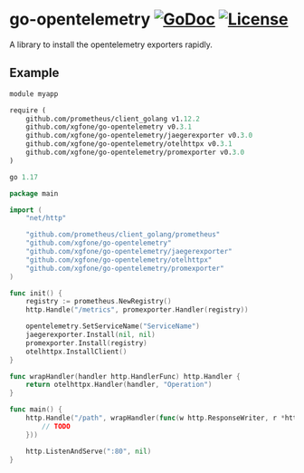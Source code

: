 # go-opentelemetry [![GoDoc](https://pkg.go.dev/badge/github.com/xgfone/go-opentelemetry)](https://pkg.go.dev/github.com/xgfone/go-opentelemetry) [![License](https://img.shields.io/badge/License-Apache%202.0-blue.svg?style=flat-square)](https://raw.githubusercontent.com/xgfone/go-opentelemetry/master/LICENSE)

A library to install the opentelemetry exporters rapidly.


## Example
```go.mod
module myapp

require (
	github.com/prometheus/client_golang v1.12.2
	github.com/xgfone/go-opentelemetry v0.3.1
	github.com/xgfone/go-opentelemetry/jaegerexporter v0.3.0
	github.com/xgfone/go-opentelemetry/otelhttpx v0.3.1
	github.com/xgfone/go-opentelemetry/promexporter v0.3.0
)

go 1.17
```

```go
package main

import (
	"net/http"

	"github.com/prometheus/client_golang/prometheus"
	"github.com/xgfone/go-opentelemetry"
	"github.com/xgfone/go-opentelemetry/jaegerexporter"
	"github.com/xgfone/go-opentelemetry/otelhttpx"
	"github.com/xgfone/go-opentelemetry/promexporter"
)

func init() {
	registry := prometheus.NewRegistry()
	http.Handle("/metrics", promexporter.Handler(registry))

	opentelemetry.SetServiceName("ServiceName")
	jaegerexporter.Install(nil, nil)
	promexporter.Install(registry)
	otelhttpx.InstallClient()
}

func wrapHandler(handler http.HandlerFunc) http.Handler {
	return otelhttpx.Handler(handler, "Operation")
}

func main() {
	http.Handle("/path", wrapHandler(func(w http.ResponseWriter, r *http.Request) {
		// TODO
	}))

	http.ListenAndServe(":80", nil)
}
```
